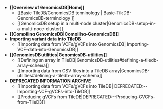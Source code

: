 * **[[Overview of GenomicsDB|Home]]**
    * [[Basic TileDB/GenomicsDB terminology | Basic-TileDB-GenomicsDB-terminology ]]
    * [[GenomicsDB setup in a multi-node cluster|GenomicsDB-setup-in-a-multi-node-cluster]]
* **[[Compiling GenomicsDB|Compiling-GenomicsDB]]**
* **Importing variant data into TileDB**
    * [[Importing data from VCFs/gVCFs into GenomicsDB| Importing-VCF-data-into-GenomicsDB]]
* **[[GenomicsDB utilities|GenomicsDB-utilities]]**
    * [[Defining an array in TileDB|GenomicsDB-utilities#defining-a-tiledb-array-schema]]
    * [[Importing data from CSV files into a TileDB array|GenomicsDB-utilities#defining-a-tiledb-array-schema]]
* **DEPRECATED INFORMATION ARCHIVE**
    * [[Importing data from VCFs/gVCFs into TileDB| DEPRECATED:--Importing-VCF-gVCFs-into-TileDB]]
    * [[Producing gVCFs from TileDB|DEPRECATED:--Producing-GVCFs-from-TileDB]]
